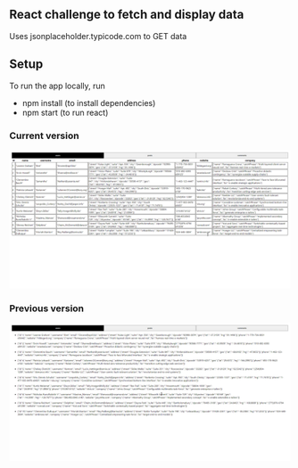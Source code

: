 ## React challenge to fetch and display data
Uses jsonplaceholder.typicode.com to GET data
## Setup
To run the app locally, run
- npm install (to install dependencies)
- npm start (to run react)

### Current version

![Gif of the app in action.](screenshots/ss02.gif)

### Previous version

![Gif of the app perviously as a list.](screenshots/ss01.gif)
